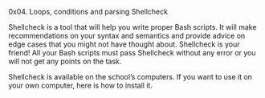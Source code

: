 0x04. Loops, conditions and parsing
Shellcheck

Shellcheck is a tool that will help you write proper Bash scripts. It will make recommendations on your syntax and semantics and provide advice on edge cases that you might not have thought about. Shellcheck is your friend! All your Bash scripts must pass Shellcheck without any error or you will not get any points on the task.



Shellcheck is available on the school’s computers. If you want to use it on your own computer, here is how to install it.
